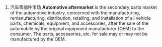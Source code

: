 1. 汽车零部件市场 **Automotive aftermarket** is the secondary parts market of the automotive industry, concerned with the manufacturing, remanufacturing, distribution, retailing, and installation of all vehicle parts, chemicals, equipment, and accessories, after the sale of the automobile by the original equipment manufacturer (OEM) to the consumer. The parts, accessories, etc. for sale may or may not be manufactured by the OEM.

